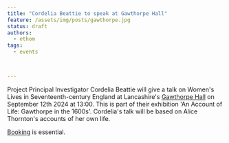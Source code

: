 ```yaml
---
title: "Cordelia Beattie to speak at Gawthorpe Hall"
feature: /assets/img/posts/gawthorpe.jpg 
status: draft
authors:
  - ethom
tags:
  - events



---
```

Project Principal Investigator Cordelia Beattie will give a talk on Women's Lives in Seventeenth-century England at Lancashire's [Gawthorpe Hall](https://www.nationaltrust.org.uk/visit/liverpool-lancashire/gawthorpe-hall?awc=3795_1718879965_91793164e8a0c2ff9637d0b83e7b0a67&campid=Affiliates_Central_Mem_AWIN_Standard&aff=271445) on September 12th 2024 at 13:00. This is part of their exhibition 'An Account of Life: Gawthorpe in the 1600s'. Cordelia's talk will be based on Alice Thornton's accounts of her own life. 

[Booking](https://www.nationaltrust.org.uk/visit/liverpool-lancashire/gawthorpe-hall/events/602e153e-fe9f-46ea-8a0b-3a422ef38901) is essential. 

